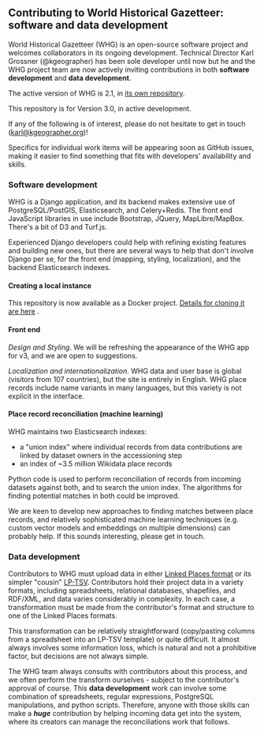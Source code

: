 ## Contributing to World Historical Gazetteer: software and data development

World Historical Gazetteer (WHG) is an open-source software  project and welcomes collaborators in its ongoing development. Technical Director Karl Grossner (@kgeographer) has been sole developer until now but he and the WHG project team are now actively inviting contributions in both **software development** and **data development**. 

The active version of WHG is 2.1, in [its own repository](https://github.com/WorldHistoricalGazetteer/whgazetteer).

This repository is for Version 3.0, in active development.

If any of the following is of interest, please do not hesitate to get in touch  (karl@kgeographer.org)!

Specifics for individual work items will be appearing soon as GitHub issues, making it easier to find something that fits with developers'  availability and skills. 

### Software development
WHG is a Django application, and its backend makes extensive use of PostgreSQL/PostGIS, Elasticsearch, and Celery+Redis. The front end JavaScript libraries in use include Bootstrap, JQuery, MapLibre/MapBox. There's a bit of D3 and Turf.js. 

Experienced Django developers could help with refining existing features and building new ones, but there are several ways to help that don't involve Django per se, for the front end (mapping, styling, localization), and the backend Elasticsearch indexes.

#### Creating a local instance
This repository is now available as a Docker project. [Details for cloning it are here]() .

#### Front end

_Design and Styling_. We will be refreshing the appearance of the WHG app for v3, and we are open to suggestions.

_Localization and internationalization_. WHG data and user base is global (visitors from 107 countries), but the site is entirely in English. WHG place records include name variants in many languages, but this variety is not explicit in the interface.


#### Place record reconciliation (machine learning)

WHG maintains two Elasticsearch indexes:
- a "union index" where individual records from data contributions are linked by dataset owners in the accessioning step
- an index of ~3.5 million Wikidata place records

Python code is used to perform reconciliation of records from incoming datasets against both, and to search the union index. The algorithms for finding potential matches in both could be improved.

We are keen to develop new approaches to finding matches between place records, and relatively sophisticated machine learning techniques (e.g. custom vector models and embeddings on multiple dimensions) can probably help. If this sounds interesting, please get in touch.

### Data development
Contributors to WHG must upload data in either [Linked Places format](https://github.com/LinkedPasts/linked-places-format) or its simpler "cousin" [LP-TSV](https://github.com/LinkedPasts/linked-places-format/blob/master/tsv_0.4.md). Contributors hold their project data in a variety formats, including  spreadsheets, relational databases, shapefiles, and RDF/XML, and data varies considerably in complexity. In each case, a transformation must be made from the contributor's format and structure to one of the Linked Places formats.

This transformation can be relatively straightforward (copy/pasting columns from a spreadsheet into an LP-TSV template) or quite difficult. It almost always involves some information loss, which is natural and not a prohibitive factor, but decisions are not always simple. 

The WHG team always consults with contributors about this process, and we often perform the transform ourselves - subject to the contributor's approval of course. This **data development** work can involve some combination of spreadsheets, regular expressions, PostgreSQL manipulations, and python scripts. Therefore, anyone with those skills can make a **_huge_** contribution by helping incoming data get into the system, where its creators can manage the reconciliations work that follows.
